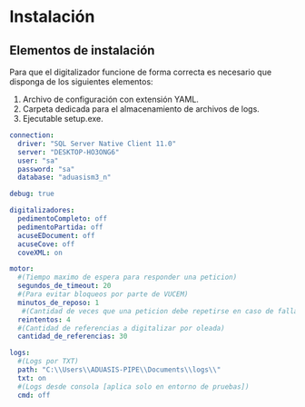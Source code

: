 # Instalación




## Elementos de instalación

Para que el digitalizador funcione de forma correcta es necesario que disponga de los siguientes elementos:
1. Archivo de configuración con extensión YAML.
2. Carpeta dedicada para el almacenamiento de archivos de logs.
3. Ejecutable setup.exe.


```yaml
connection:
  driver: "SQL Server Native Client 11.0"
  server: "DESKTOP-HO3ONG6"
  user: "sa"
  password: "sa"
  database: "aduasism3_n"

debug: true

digitalizadores:
  pedimentoCompleto: off
  pedimentoPartida: off
  acuseEDocument: off
  acuseCove: off
  coveXML: on

motor:
  #(Tiempo maximo de espera para responder una peticion)
  segundos_de_timeout: 20 
  #(Para evitar bloqueos por parte de VUCEM)
  minutos_de_reposo: 1 
   #(Cantidad de veces que una peticion debe repetirse en caso de fallar)
  reintentos: 4
  #(Cantidad de referencias a digitalizar por oleada)
  cantidad_de_referencias: 30

logs:
  #(Logs por TXT)
  path: "C:\\Users\\ADUASIS-PIPE\\Documents\\logs\\"
  txt: on
  #(Logs desde consola [aplica solo en entorno de pruebas])
  cmd: off
```
